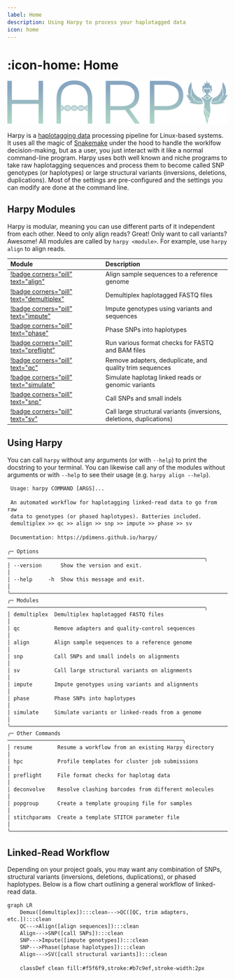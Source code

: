 ```yaml
---
label: Home
description: Using Harpy to process your haplotagged data
icon: home
---
```


# :icon-home: Home

![](static/logo_trans.png)

Harpy is a [haplotagging data](haplotagdata.md) processing pipeline for Linux-based systems. It uses all the 
magic of [Snakemake](https://snakemake.readthedocs.io/en/stable/) under the hood to handle 
the worklfow decision-making, but as a user, you just interact with it like a normal command-line 
program. Harpy uses both well known and niche programs to take raw haplotagging sequences and process
them to become called SNP genotypes (or haplotypes) or large structural variants (inversions, deletions, duplications).
Most of the settings are pre-configured and the settings you can modify are done at the command line. 

## Harpy Modules
Harpy is modular, meaning you can use different parts of it independent from each other. Need to only align reads?
Great! Only want to call variants? Awesome! All modules are called by `harpy <module>`. For example, use `harpy align` to align reads.

|      Module                                                        | Description                                   |
|:-------------------------------------------------------------------|:----------------------------------------------|
| [!badge corners="pill" text="align"](Modules/Align/Align.md)         | Align sample sequences to a reference genome  |
| [!badge corners="pill" text="demultiplex"](Modules/demultiplex.md) | Demultiplex haplotagged FASTQ files           |
| [!badge corners="pill" text="impute"](Modules/impute.md)           | Impute genotypes using variants and sequences |
| [!badge corners="pill" text="phase"](Modules/phase.md)             | Phase SNPs into haplotypes                    |
| [!badge corners="pill" text="preflight"](Modules/preflight.md)     | Run various format checks for FASTQ and BAM files |
| [!badge corners="pill" text="qc"](Modules/qc.md)                   | Remove adapters, deduplicate, and quality trim sequences    |
| [!badge corners="pill" text="simulate"](Modules/Simulate/Simulate.md) | Simulate haplotag linked reads or genomic variants |
| [!badge corners="pill" text="snp"](Modules/snp.md)                 | Call SNPs and small indels                    |
| [!badge corners="pill" text="sv"](Modules/SV/SV.md)             | Call large structural variants (inversions, deletions, duplications) |

## Using Harpy
You can call `harpy` without any arguments (or with `--help`) to print the docstring to your terminal. You can likewise call any of the modules without arguments or with `--help` to see their usage  (e.g. `harpy align --help`).
``` harpy --help                                                      
 Usage: harpy COMMAND [ARGS]...                                            
                                                                           
 An automated workflow for haplotagging linked-read data to go from raw    
 data to genotypes (or phased haplotypes). Batteries included.             
 demultiplex >> qc >> align >> snp >> impute >> phase >> sv                
                                                                           
 Documentation: https://pdimens.github.io/harpy/                           
                                                                           
╭─ Options ───────────────────────────────────────────────────────────────╮
│ --version      Show the version and exit.                               │
│ --help     -h  Show this message and exit.                              │
╰─────────────────────────────────────────────────────────────────────────╯
╭─ Modules ───────────────────────────────────────────────────────────────╮
│ demultiplex  Demultiplex haplotagged FASTQ files                        │
│ qc           Remove adapters and quality-control sequences              │
│ align        Align sample sequences to a reference genome               │
│ snp          Call SNPs and small indels on alignments                   │
│ sv           Call large structural variants on alignments               │
│ impute       Impute genotypes using variants and alignments             │
│ phase        Phase SNPs into haplotypes                                 │
│ simulate     Simulate variants or linked-reads from a genome            │
╰─────────────────────────────────────────────────────────────────────────╯
╭─ Other Commands ────────────────────────────────────────────────────────╮
│ resume        Resume a workflow from an existing Harpy directory        │
│ hpc           Profile templates for cluster job submissions             │
│ preflight     File format checks for haplotag data                      │
│ deconvolve    Resolve clashing barcodes from different molecules        │
│ popgroup      Create a template grouping file for samples               │
│ stitchparams  Create a template STITCH parameter file                   │
╰─────────────────────────────────────────────────────────────────────────╯
```

## Linked-Read Workflow
Depending on your project goals, you may want any combination of SNPs, structural variants (inversions, deletions, duplications), or phased haplotypes. Below is a flow chart
outlining a general workflow of linked-read data.

```mermaid
graph LR
    Demux([demultiplex]):::clean--->QC([QC, trim adapters, etc.]):::clean
    QC--->Align([align sequences]):::clean
    Align--->SNP([call SNPs]):::clean
    SNP--->Impute([impute genotypes]):::clean
    SNP--->Phase([phase haplotypes]):::clean
    Align--->SV([call structural variants]):::clean

    classDef clean fill:#f5f6f9,stroke:#b7c9ef,stroke-width:2px
```